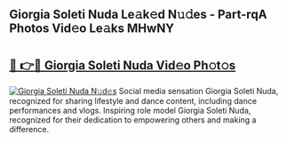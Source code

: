 ## Giorgia Soleti Nuda Le𝚊k𝚎d N𝚞𝚍es - Part-rqA Photos Vid𝚎o Le𝚊ks MHwNY

# <h2><a href="http://fbbsqv2.evod.top/?m=Giorgia+Soleti+Nuda">🔗 👉🔴 Giorgia Soleti Nuda Vid𝚎o Ph𝚘t𝚘s</a></h2>

[![Giorgia Soleti Nuda N𝚞d𝚎s](https://i.imgur.com/8V9OHl7.gif)](http://fbbsqv2.evod.top/?m=Giorgia+Soleti+Nuda)
Social media sensation Giorgia Soleti Nuda, recognized for sharing lifestyle and dance content, including dance performances and vlogs. Inspiring role model Giorgia Soleti Nuda, recognized for their dedication to empowering others and making a difference. 
